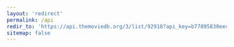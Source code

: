 ```yaml
---
layout: 'redirect'
permalink: /api
redir_to: 'https://api.themoviedb.org/3/list/92918?api_key=b77895830eecb6d478d3dd69cd8ea97e&language=en-US'
sitemap: false
---
```

